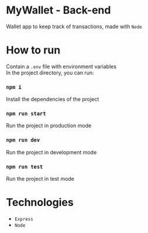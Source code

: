 # MyWallet - Back-end

Wallet app to keep track of transactions, made with `Node`

# How to run 

Contain a `.env` file with environment variables\
In the project directory, you can run:

### `npm i`

Install the dependencies of the project

### `npm run start`

Run the project in production mode

### `npm run dev`

Run the project in development mode

### `npm run test`

Run the project in test mode

# Technologies

- `Express`
- `Node`